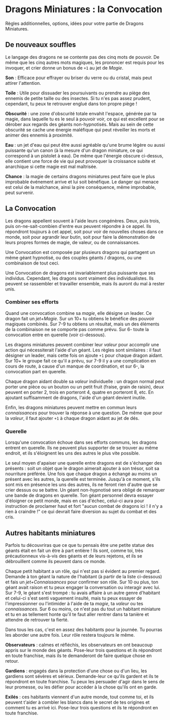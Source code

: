 # Dragons Miniatures : la Convocation

Règles additionnelles, options, idées pour votre partie de Dragons Miniatures.

## De nouveaux souffles

Le langage des dragons ne se contente pas des cinq mots de pouvoir. De même que les cinq autres mots magiques, les prononcer est requis pour les invoquer, et crier donne un bonus de `+1` au jet de *Magie*.

**Son** : Efficace pour effrayer ou briser du verre ou du cristal, mais peut attirer l'attention.

**Toile** : Utile pour dissuader les poursuivants ou prendre au piège des ennemis de petite taille ou des insectes. Si tu n'es pas assez prudent, cependant, tu peux te retrouver englué dans ton propre piège !

**Obscurité** : une zone d'obscurité totale envahit l'espace, générée par ta magie, dans laquelle tu es le seul à pouvoir voir, ce qui est excellent pour se dérober aux regards des géants non-hypnotisés. Mais au sein de cette obscurité se cache une énergie maléfique qui peut réveiller les morts et animer des ennemis à proximité.

**Eau** : un jet d'eau qui peut être aussi agréable qu'une brume légère ou aussi puissante qu'un canon (à la mesure d'un dragon miniature, ce qui correspond à un pistolet à eau). De même que l'énergie obscure ci-dessus, elle contient une force de vie qui peut provoquer la croissance subite et anarchique si cette magie est mal maîtrisée.

**Chance** : la magie de certains dragons miniatures peut faire que le plus improbable événement arrive et lui soit bénéfique. Le danger qui menace est celui de la malchance, ainsi la pire conséquence, même improbable, peut survenir.

## La Convocation

Les dragons appellent souvent à l'aide leurs congénères. Deux, puis trois, puis on-ne-sait-combien d'entre eux peuvent répondre à ce appel. Ils répondront toujours à cet appel, soit pour voir de nouvelles choses dans ce monde, soit pour agrandir leur butin, soit pour faire la démonstration de leurs propres formes de magie, de valeur, ou de connaissances.

Une Convocation est composée par plusieurs dragons qui partagent un même géant hypnotisé, ou des couples géants / dragons, ou une combinaison de tout ceci. 

Une Convocation de dragons est invariablement plus puissante que ses individus. Cependant, les dragons sont vraiment des individualistes. Ils peuvent se rassembler et travailler ensemble, mais ils auront du mal à rester unis.

### Combiner ses efforts

Quand une convocation combine sa *magie*, elle désigne un leader. Ce dragon fait un *jet+Magie*. Sur un 10+ tu obtiens le bénéfice des pouvoir magiques combinés. Sur 7-9 tu obtiens un résultat, mais un des éléments de la combinaison ne se comporte pas comme prévu. Sur 6- toute la convocation entre en querelle (voir ci-dessous).

Les dragons miniatures peuvent combiner leur *valeur* pour accomplir une action qui nécessiterait l'aide d'un géant. Les règles sont similaires : il faut désigner un leader, mais cette fois on ajoute `+1` pour chaque dragon aidant. Sur 10+ le groupe fait ce qu'il a prévu, sur 7-9 il y a une complication en cours de route, à cause d'un manque de coordination, et sur 6-, la convocation part en querelle.

Chaque dragon aidant double sa *valeur* individuelle : un dragon normal peut porter une pièce ou un bouton ou un petit fruit (fraise, grain de raisin), deux peuvent en porter 2, trois en porteront 4, quatre en porteront 8, etc. En ajoutant suffisamment de dragons, l'aide d'un géant devient inutile.

Enfin, les dragons miniatures peuvent mettre en commun leurs *connaissances* pour trouver la réponse à une question. De même que pour la *valeur*, il faut ajouter `+1` à chaque dragon aidant au jet de dés. 

### Querelle

Lorsqu'une convocation échoue dans ses efforts communs, les dragons entrent en querelle. Ils ne peuvent plus supporter de se trouver au même endroit, et ils s'éloignent les uns des autres le plus vite possible.

Le seul moyen d'apaiser une querelle entre dragons est de s'échanger des présents : soit un objet que le dragon aimerait ajouter à son trésor, soit sa nourriture préférée. Une fois que chaque dragon a échangé au moins un présent avec les autres, la querelle est terminée. Jusqu'à ce moment, s'ils sont mis en présence les uns des autres, ils ne feront rien d'autre que se crier dessus ou se battre. Un géant non-hypnotisé sera obligé de remarquer une bande de dragons en querelle. Ton géant personnel devra essayer d'éloigner ce petit monde, mais en cas d'échec, celui-ci aura pour instruction de proclamer haut et fort "aucun combat de dragons ici ! il n'y a rien à craindre !" ce qui devrait faire diversion au sujet du combat et des cris.

## Autres habitants miniatures

Parfois tu découvriras que ce que tu pensais être une petite statue des géants était en fait un être à part entière ! Ils sont, comme toi, très précautionneux vis-à-vis des géants et de leurs rejetons, et ils se débrouillent comme ils peuvent dans ce monde.

Chaque petit habitant a un rôle, qui n'est pas si évident au premier regard. Demande à ton géant la nature de l'habitant (à partir de la liste ci-dessous) et fais un *jet+Connaissances* pour confirmer son rôle. Sur 10 ou plus, ton géant avait raison et tu peux engager la conversation ou interagir avec lui. Sur 7-9, le géant s'est trompé : tu avais affaire à un autre genre d'habitant et celui-ci s'est senti vaguement insulté, mais tu peux essayer de l'impressionner ou l'intimider à l'aide de ta *magie*, ta *valeur* ou tes *connaissances*. Sur 6 ou moins, ce n'est pas du tout un habitant miniature et tu en as tellement honte qu'il te faut aller rentrer dans ta tanière et attendre de retrouver ta fierté.

Dans tous les cas, c'est en assez des habitants pour la journée. Tu pourras les aborder une autre fois. Leur rôle restera toujours le même.

**Observateurs** : calmes et réfléchis, les observateurs en ont beaucoup appris sur le monde des géants. Pose-leur trois questions et ils répondront en toute franchise, mais ils te demanderont de faire quelque chose en retour.

**Gardiens** : engagés dans la protection d'une chose ou d'un lieu, les gardiens sont sévères et sérieux. Demande-leur ce qu'ils gardent et ils te répondront en toute franchise. Tu peux les persuader d'agir dans le sens de leur promesse, ou les défier pour accéder à la chose qu'ils ont en garde.

**Exilés** : ces habitants viennent d'un autre monde, tout comme toi, et ils peuvent t'aider à combler les blancs dans le secret de tes origines et comment tu es arrivé ici. Pose-leur trois questions et ils te répondront en toute franchise.
